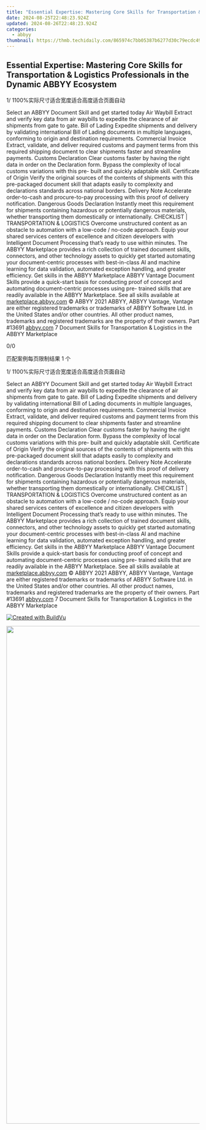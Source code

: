 ```yaml
---
title: "Essential Expertise: Mastering Core Skills for Transportation & Logistics Professionals in the Dynamic ABBYY Ecosystem"
date: 2024-08-25T22:48:23.924Z
updated: 2024-08-26T22:48:23.924Z
categories:
  - abbyy
thumbnail: https://thmb.techidaily.com/865974c7bb05387b6277d30c79ecdc49aad19ee23c97d33e5069a1776373f52c.jpg
---
```


## Essential Expertise: Mastering Core Skills for Transportation & Logistics Professionals in the Dynamic ABBYY Ecosystem

1/ 1100%实际尺寸适合宽度适合高度适合页面自动

Select an ABBYY Document Skill and get started today Air Waybill Extract and verify key data from air waybills to expedite the clearance of air shipments from gate to gate. Bill of Lading Expedite shipments and delivery by validating international Bill of Lading documents in multiple languages, conforming to origin and destination requirements. Commercial Invoice Extract, validate, and deliver required customs and payment terms from this required shipping document to clear shipments faster and streamline payments. Customs Declaration Clear customs faster by having the right data in order on the Declaration form. Bypass the complexity of local customs variations with this pre- built and quickly adaptable skill. Certificate of Origin Verify the original sources of the contents of shipments with this pre-packaged document skill that adapts easily to complexity and declarations standards across national borders. Delivery Note Accelerate order-to-cash and procure-to-pay processing with this proof of delivery notification. Dangerous Goods Declaration Instantly meet this requirement for shipments containing hazardous or potentially dangerous materials, whether transporting them domestically or internationally. CHECKLIST | TRANSPORTATION & LOGISTICS Overcome unstructured content as an obstacle to automation with a low-code / no-code approach. Equip your shared services centers of excellence and citizen developers with Intelligent Document Processing that’s ready to use within minutes. The ABBYY Marketplace provides a rich collection of trained document skills, connectors, and other technology assets to quickly get started automating your document-centric processes with best-in-class AI and machine learning for data validation, automated exception handling, and greater efficiency. Get skills in the ABBYY Marketplace ABBYY Vantage Document Skills provide a quick-start basis for conducting proof of concept and automating document-centric processes using pre- trained skills that are readily available in the ABBYY Marketplace. See all skills available at [marketplace.abbyy.com](https://tools.techidaily.com/abbyy/products/) © ABBYY 2021 ABBYY, ABBYY Vantage, Vantage are either registered trademarks or trademarks of ABBYY Software Ltd. in the United States and/or other countries. All other product names, trademarks and registered trademarks are the property of their owners. Part #13691 [abbyy.com](https://tools.techidaily.com/abbyy/products/) 7 Document Skills for Transportation & Logistics in the ABBYY Marketplace 



0/0

匹配案例每页限制结果 1 个

1/ 1100%实际尺寸适合宽度适合高度适合页面自动

Select an ABBYY Document Skill and get started today Air Waybill Extract and verify key data from air waybills to expedite the clearance of air shipments from gate to gate. Bill of Lading Expedite shipments and delivery by validating international Bill of Lading documents in multiple languages, conforming to origin and destination requirements. Commercial Invoice Extract, validate, and deliver required customs and payment terms from this required shipping document to clear shipments faster and streamline payments. Customs Declaration Clear customs faster by having the right data in order on the Declaration form. Bypass the complexity of local customs variations with this pre- built and quickly adaptable skill. Certificate of Origin Verify the original sources of the contents of shipments with this pre-packaged document skill that adapts easily to complexity and declarations standards across national borders. Delivery Note Accelerate order-to-cash and procure-to-pay processing with this proof of delivery notification. Dangerous Goods Declaration Instantly meet this requirement for shipments containing hazardous or potentially dangerous materials, whether transporting them domestically or internationally. CHECKLIST | TRANSPORTATION & LOGISTICS Overcome unstructured content as an obstacle to automation with a low-code / no-code approach. Equip your shared services centers of excellence and citizen developers with Intelligent Document Processing that’s ready to use within minutes. The ABBYY Marketplace provides a rich collection of trained document skills, connectors, and other technology assets to quickly get started automating your document-centric processes with best-in-class AI and machine learning for data validation, automated exception handling, and greater efficiency. Get skills in the ABBYY Marketplace ABBYY Vantage Document Skills provide a quick-start basis for conducting proof of concept and automating document-centric processes using pre- trained skills that are readily available in the ABBYY Marketplace. See all skills available at [marketplace.abbyy.com](https://tools.techidaily.com/abbyy/products/) © ABBYY 2021 ABBYY, ABBYY Vantage, Vantage are either registered trademarks or trademarks of ABBYY Software Ltd. in the United States and/or other countries. All other product names, trademarks and registered trademarks are the property of their owners. Part #13691 [abbyy.com](https://tools.techidaily.com/abbyy/products/) 7 Document Skills for Transportation & Logistics in the ABBYY Marketplace 

[![Created with BuildVu](https://www.abbyy.com/buildvu-logo.png)](https://www.idrsolutions.com/online-pdf-to-html-converter)

<ins class="adsbygoogle"
     style="display:block"
     data-ad-format="autorelaxed"
     data-ad-client="ca-pub-7571918770474297"
     data-ad-slot="1223367746"></ins>



<ins class="adsbygoogle"
     style="display:block"
     data-ad-client="ca-pub-7571918770474297"
     data-ad-slot="8358498916"
     data-ad-format="auto"
     data-full-width-responsive="true"></ins>

<!-- affiliate ads begin -->
<a href="https://boody-eco-wear.pxf.io/c/5597632/1572622/13846" target="_top" id="1572622"><img src="//a.impactradius-go.com/display-ad/13846-1572622" border="0" alt="" width="1000" height="1298"/></a><img height="0" width="0" src="https://imp.pxf.io/i/5597632/1572622/13846" style="position:absolute;visibility:hidden;" border="0" />
<!-- affiliate ads end -->


